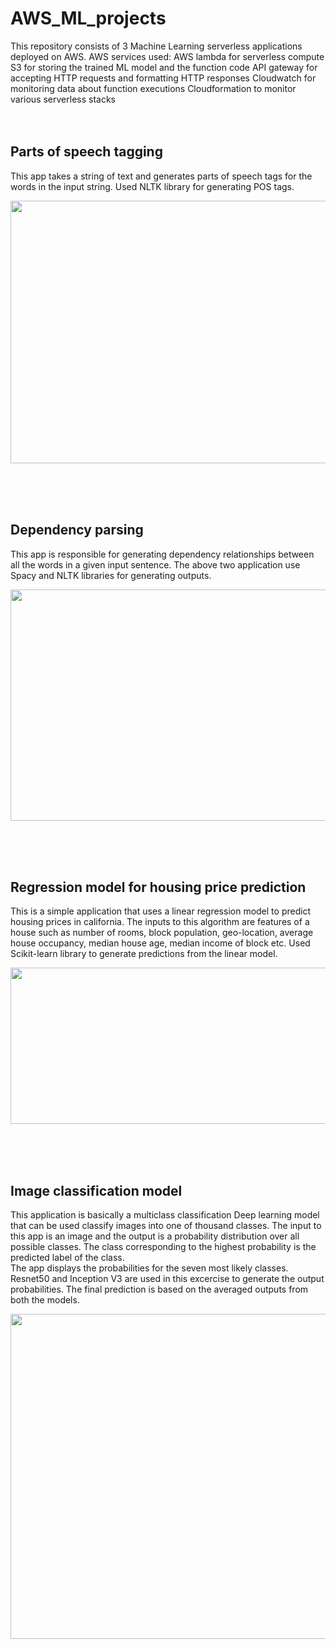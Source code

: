 # AWS_ML_projects
This repository consists of 3 Machine Learning serverless applications deployed on AWS.
AWS services used:
AWS lambda for serverless compute
S3 for storing the trained ML model and the function code
API gateway for accepting HTTP requests and formatting HTTP responses
Cloudwatch for monitoring data about function executions
Cloudformation to monitor various serverless stacks
</br>
</br>
</br>

## Parts of speech tagging
This app takes a string of text and generates parts of speech tags for the words in the input string. Used NLTK library for generating POS tags.
</br>
<p align="center">
  <img height="420" width="860" src="https://github.com/RishikeshDhayarkar/AWS_ML_projects/blob/main/aws_ml_proj_pics/nlp_1.png">
</p>  
</br>
</br>
</br>


## Dependency parsing
This app is responsible for generating dependency relationships between all the words in a given input sentence. 
The above two application use Spacy and NLTK libraries for generating outputs. 
</br>
<p align="center">
  <img height="370" width="860" src="https://github.com/RishikeshDhayarkar/AWS_ML_projects/blob/main/aws_ml_proj_pics/nlp_2.png">
</p>  
</br>
</br>
</br>

## Regression model for housing price prediction
This is a simple application that uses a linear regression model to predict housing prices in california. The inputs to this algorithm are features of a 
house such as number of rooms, block population, geo-location, average house occupancy, median house age, median income of block etc. Used Scikit-learn library to generate predictions from the linear model.
</br>
<p align="center">
  <img height="250" width="900" src="https://github.com/RishikeshDhayarkar/AWS_ML_projects/blob/main/aws_ml_proj_pics/reg_1.png">
</p>  
</br>
</br>
</br>

## Image classification model
This application is basically a multiclass classification Deep learning model that can be used classify images into one of thousand classes. The input to this app is an image and the output is a probability distribution over all possible classes. The class corresponding to the highest probability is the predicted label of the class.  
The app displays the probabilities for the seven most likely classes. Resnet50 and Inception V3 are used in this excercise to generate the output probabilities. The final prediction is based on the averaged outputs from both the models. 
</br>
<p align="center">
  <img height="520" width="960" src="https://github.com/RishikeshDhayarkar/AWS_ML_projects/blob/main/aws_ml_proj_pics/class_1.png">
</p>  
</br>
</br>
</br>
